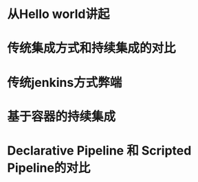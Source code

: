 # 从Hello world讲起

# 传统集成方式和持续集成的对比
# 传统jenkins方式弊端
# 基于容器的持续集成
# Declarative Pipeline 和 Scripted Pipeline的对比
#





